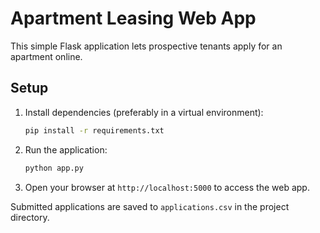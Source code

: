 # Apartment Leasing Web App

This simple Flask application lets prospective tenants apply for an apartment online.

## Setup

1. Install dependencies (preferably in a virtual environment):
   ```bash
   pip install -r requirements.txt
   ```

2. Run the application:
   ```bash
   python app.py
   ```

3. Open your browser at `http://localhost:5000` to access the web app.

Submitted applications are saved to `applications.csv` in the project directory.
